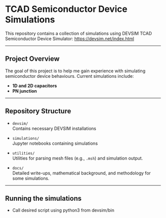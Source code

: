 # TCAD Semiconductor Device Simulations

This repository contains a collection of simulations using DEVSIM TCAD Semiconductor Device Simulator: https://devsim.net/index.html

---

## Project Overview

The goal of this project is to help me gain experience with simulating semiconductor device behaviours.
Current simulations include:
- **1D and 2D capacitors**
- **PN junction**

---

## Repository Structure

- `devsim/`  
    Contains necessary DEVSIM installations

- `simulations/`  
    Jupyter notebooks containing simulations

- `utilities/`  
    Utilities for parsing mesh files (e.g., `.msh`) and simulation output.

- `docs/`  
    Detailed write-ups, mathematical background, and methodology for some simulations.

---

## Running the simulations
- Call desired script using python3 from devsim/bin 

